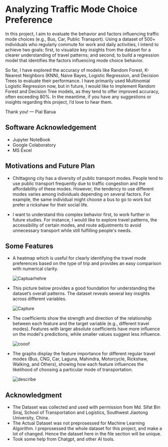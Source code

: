 
# Analyzing Traffic Mode Choice Preference

In this project, I aim to evaluate the behavior and factors influencing traffic mode choices (e.g., Bus, Car, Public Transport). Using a dataset of 500+ individuals who regularly commute for work and daily activities, I intend to achieve two goals: first, to visualize key insights from the dataset for a clearer understanding of travel patterns; and second, to build a regression model that identifies the factors influencing mode choice behavior.

So far, I have explored the accuracy of models like Random Forest, K-Nearest Neighbors (KNN), Naive Bayes, Logistic Regression, and Decision Trees to evaluate their performance. I have primarily used Multinomial Logistic Regression now, but in future, I would like to implement Random Forest and Decision Tree models, as they tend to offer improved accuracy, often exceeding 80%. In the meantime, if you have any suggestions or insights regarding this project, I’d love to hear them.

Thank you! — Pial Barua


## Software Acknowledgement

- Jupyter NoteBook
- Google Colaboratory
- MS Excel


## Motivations and Future Plan

- Chittagong city has a diversity of public transport modes. People tend to use public transport frequently due to traffic congestion and the affordability of these modes. However, the tendency to use different modes varies among individuals depending on several factors. For example, the same individual might choose a bus to go to work but prefer a rickshaw for their social life.

- I want to understand this complex behavior first, to work further in future studies. For instance, I would like to explore travel patterns, the accessibility of certain modes, and route adjustments to avoid unnecessary transport while still fulfilling people's needs.



## Some Features

- A heatmap which is useful for clearly identifying the travel mode preferences based on the type of trip and provides an easy comparison with numerical clarity.


  ![Captuarhehre](https://github.com/user-attachments/assets/14a410a5-f002-4405-93b4-426b1645277a)






- This picture below provides a good foundation for understanding the dataset’s overall patterns. The dataset reveals several key insights across different variables.



   ![Capture](https://github.com/user-attachments/assets/eede7ccb-3ba7-46c2-9bf9-d3b80a19aaac)


  


  

- The coefficients show the strength and direction of the relationship between each feature and the target variable (e.g., different travel modes). Features with larger absolute coefficients have more influence on the model's predictions, while smaller values suggest less influence. 



   ![cooof](https://github.com/user-attachments/assets/80c68262-8d2b-4ff8-9799-5280f455737d)








- The graphs display the feature importance for different regular travel modes (Bus, CNG, Car, Laguna, Mahindra, Motorcycle, Rickshaw, Walking, and Others), showing how each feature influences the likelihood of choosing a particular mode of transportation.




   ![describe](https://github.com/user-attachments/assets/684f08c3-df9b-497e-85a4-6faa99aa320b)




## Acknowledgment

- The Dataset was collected and used with permission from Md. Sifat Bin Siraj, School of Transportation and Logistics, Southwest Jiaotong University, China.
- The Actual Dataset was not preprosessed for Machine Learning Algorithm. I preprosessed the whole dataset for this project, and make a lot of changed. Hence the dataset here in the file section will be unique.
- Took some help from Chatgpt, and other AI tools. 


















